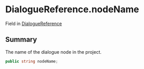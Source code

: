 # DialogueReference.nodeName

Field in [DialogueReference](api/csharp/yarn.unity.dialoguereference.md)

## Summary


The name of the dialogue node in the project.


```csharp
public string nodeName;
```

